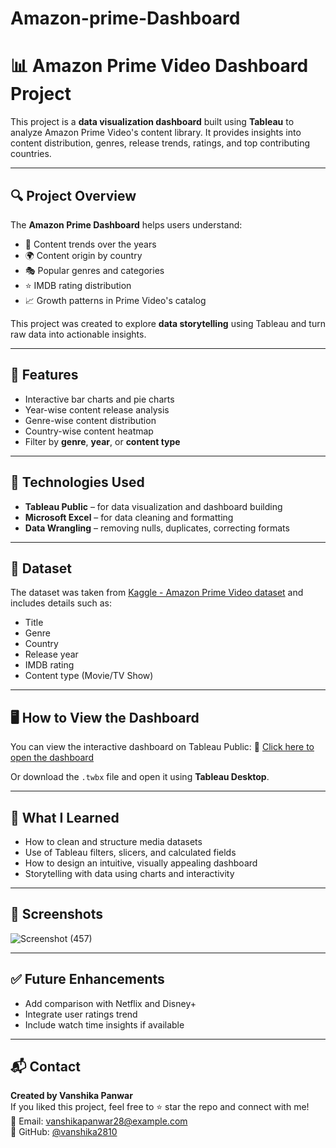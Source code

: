 # Amazon-prime-Dashboard
# 📊 Amazon Prime Video Dashboard Project

This project is a **data visualization dashboard** built using **Tableau** to analyze Amazon Prime Video's content library. It provides insights into content distribution, genres, release trends, ratings, and top contributing countries.

---

## 🔍 Project Overview

The **Amazon Prime Dashboard** helps users understand:

- 📅 Content trends over the years
- 🌍 Content origin by country
- 🎭 Popular genres and categories
- ⭐ IMDB rating distribution
- 📈 Growth patterns in Prime Video's catalog

This project was created to explore **data storytelling** using Tableau and turn raw data into actionable insights.

---

## 📌 Features

- Interactive bar charts and pie charts
- Year-wise content release analysis
- Genre-wise content distribution
- Country-wise content heatmap
- Filter by **genre**, **year**, or **content type**

---

## 🧰 Technologies Used

- **Tableau Public** – for data visualization and dashboard building
- **Microsoft Excel** – for data cleaning and formatting
- **Data Wrangling** – removing nulls, duplicates, correcting formats

---

## 📂 Dataset

The dataset was taken from [Kaggle - Amazon Prime Video dataset](https://www.kaggle.com/datasets) and includes details such as:
- Title
- Genre
- Country
- Release year
- IMDB rating
- Content type (Movie/TV Show)

---

## 🖥️ How to View the Dashboard

You can view the interactive dashboard on Tableau Public:
🔗 [Click here to open the dashboard](https://public.tableau.com/your-link)

Or download the `.twbx` file and open it using **Tableau Desktop**.

---

## 🧠 What I Learned

- How to clean and structure media datasets
- Use of Tableau filters, slicers, and calculated fields
- How to design an intuitive, visually appealing dashboard
- Storytelling with data using charts and interactivity

---

## 📌 Screenshots


![Screenshot (457)](https://github.com/user-attachments/assets/6e761bd8-e413-44d7-af02-ec2aa39b1785)

---

## ✅ Future Enhancements

- Add comparison with Netflix and Disney+
- Integrate user ratings trend
- Include watch time insights if available

---

## 📬 Contact

**Created by Vanshika Panwar**  
If you liked this project, feel free to ⭐ star the repo and connect with me!  
📧 Email: vanshikapanwar28@example.com  
🔗 GitHub: [@vanshika2810](https://github.com/vanshika2810)
